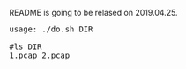 README is going to be relased on 2019.04.25.

<pre>
usage: ./do.sh DIR

#ls DIR
1.pcap 2.pcap

</pre?